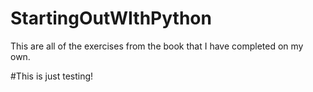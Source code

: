 # StartingOutWIthPython
 This are all of the exercises from the book that I have completed on my own.


#This is just testing!